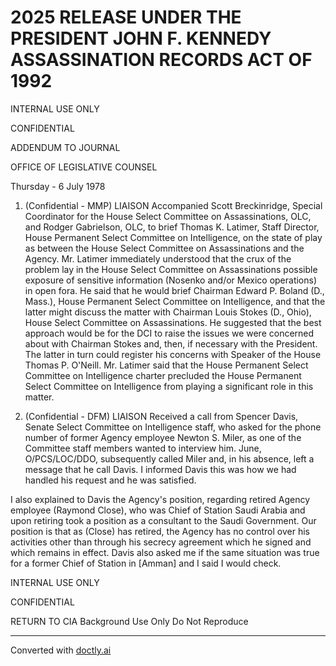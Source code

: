 # 2025 RELEASE UNDER THE PRESIDENT JOHN F. KENNEDY ASSASSINATION RECORDS ACT OF 1992

INTERNAL USE ONLY

CONFIDENTIAL

ADDENDUM TO JOURNAL

OFFICE OF LEGISLATIVE COUNSEL

Thursday - 6 July 1978

1. (Confidential - MMP) LIAISON Accompanied Scott Breckinridge, Special Coordinator for the House Select Committee on Assassinations, OLC, and Rodger Gabrielson, OLC, to brief Thomas K. Latimer, Staff Director, House Permanent Select Committee on Intelligence, on the state of play as between the House Select Committee on Assassinations and the Agency. Mr. Latimer immediately understood that the crux of the problem lay in the House Select Committee on Assassinations possible exposure of sensitive information (Nosenko and/or Mexico operations) in open fora. He said that he would brief Chairman Edward P. Boland (D., Mass.), House Permanent Select Committee on Intelligence, and that the latter might discuss the matter with Chairman Louis Stokes (D., Ohio), House Select Committee on Assassinations. He suggested that the best approach would be for the DCI to raise the issues we were concerned about with Chairman Stokes and, then, if necessary with the President. The latter in turn could register his concerns with Speaker of the House Thomas P. O'Neill. Mr. Latimer said that the House Permanent Select Committee on Intelligence charter precluded the House Permanent Select Committee on Intelligence from playing a significant role in this matter.

2. (Confidential - DFM) LIAISON Received a call from Spencer Davis, Senate Select Committee on Intelligence staff, who asked for the phone number of former Agency employee Newton S. Miler, as one of the Committee staff members wanted to interview him. June, O/PCS/LOC/DDO, subsequently called Miler and, in his absence, left a message that he call Davis. I informed Davis this was how we had handled his request and he was satisfied.

I also explained to Davis the Agency's position, regarding retired Agency employee (Raymond Close), who was Chief of Station Saudi Arabia and upon retiring took a position as a consultant to the Saudi Government. Our position is that as (Close) has retired, the Agency has no control over his activities other than through his secrecy agreement which he signed and which remains in effect. Davis also asked me if the same situation was true for a former Chief of Station in [Amman] and I said I would check.

INTERNAL USE ONLY

CONFIDENTIAL

RETURN TO CIA
Background Use Only
Do Not Reproduce


---
Converted with [doctly.ai](https://doctly.ai)
